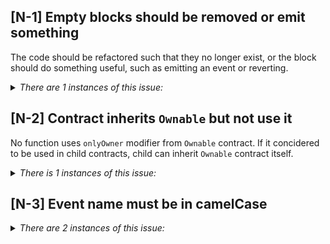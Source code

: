 ## [N-1] Empty blocks should be removed or emit something

The code should be refactored such that they no longer exist, or the block should do something useful, such as emitting an event or reverting.

<details>
<summary><i>There are 1 instances of this issue:</i></summary>

```solidity
File: JBXBuybackDelegate.sol

235:     function redeemParams(JBRedeemParamsData calldata _data)
236:         external
237:         override
238:         returns (uint256 reclaimAmount, string memory memo, JBRedemptionDelegateAllocation[] memory delegateAllocations)
239:     {}

```

https://github.com/code-423n4/2023-05-juicebox/tree/main/juice-buyback/contracts/JBXBuybackDelegate.sol#L235-L239

</details>

## [N-2] Contract inherits `Ownable` but not use it

No function uses `onlyOwner` modifier from `Ownable` contract. If it concidered to be used in child contracts, child can inherit `Ownable` contract itself.

<details>

<summary><i>There is 1 instances of this issue:</i></summary>

```solidity

39:     contract JBXBuybackDelegate is IJBFundingCycleDataSource, IJBPayDelegate, IUniswapV3SwapCallback, Ownable {

```
  
https://github.com/code-423n4/2023-05-juicebox/tree/main/juice-buyback/contracts/JBXBuybackDelegate.sol#L39

</details>

## [N-3] Event name must be in camelCase

<details>
<summary><i>There are 2 instances of this issue:</i></summary>

```solidity
File: JBXBuybackDelegate.sol

52:  event JBXBuybackDelegate_Swap(uint256 projectId, uint256 amountEth, uint256 amountOut);

53:  event JBXBuybackDelegate_Mint(uint256 projectId);

```

https://github.com/code-423n4/2023-05-juicebox/tree/main/juice-buyback/contracts/JBXBuybackDelegate.sol#L52

</details>